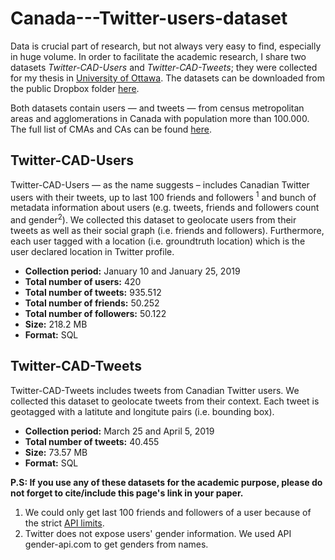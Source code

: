 # Canada---Twitter-users-dataset
Data is crucial part of research, but not always very easy to find, especially in huge volume. In order to facilitate the academic research, I share two datasets <i>Twitter-CAD-Users</i> and <i>Twitter-CAD-Tweets</i>; they were collected for my thesis in <a href="http://uottawa.ca" target="_blank">University of Ottawa</a>. The datasets can be downloaded from the public Dropbox folder <a href="https://www.dropbox.com/sh/a58ac7638cjrnv2/AABmbU-UUPM34kYo2YSjRIe4a?dl=0">here</a>.

Both datasets contain users — and tweets — from census metropolitan areas and agglomerations in Canada with population more than 100.000. The full list of CMAs and CAs can be found <a href="https://en.wikipedia.org/wiki/List_of_census_metropolitan_areas_and_agglomerations_in_Canada">here</a>.

<h2>Twitter-CAD-Users</h2>
Twitter-CAD-Users — as the name suggests – includes Canadian Twitter users with their tweets, up to last 100 friends and followers <sup>1</sup> and bunch of metadata information about users (e.g. tweets, friends and followers count and gender<sup>2</sup>). We collected this dataset to geolocate users from their tweets as well as their social graph (i.e. friends and followers). Furthermore, each user tagged with a location (i.e. groundtruth location) which is the user declared location in Twitter profile. 

<ul>
<li><b>Collection period:</b> January 10 and January 25, 2019</li>
<li><b>Total number of users:</b> 420
<li><b>Total number of tweets:</b> 935.512
<li><b>Total number of friends:</b> 50.252
<li><b>Total number of followers:</b> 50.122
<li><b>Size:</b> 218.2 MB</b></li>
<li><b>Format:</b> SQL</li>
</ul>

<h2>Twitter-CAD-Tweets</h2>
Twitter-CAD-Tweets includes tweets from Canadian Twitter users. We collected this dataset to geolocate tweets from their context. Each tweet is geotagged with a latitute and longitute pairs (i.e. bounding box).

<ul>
<li><b>Collection period:</b> March 25 and April 5, 2019</li>
<li><b>Total number of tweets:</b> 40.455
<li><b>Size:</b> 73.57 MB</b></li>
<li><b>Format:</b> SQL</li>
</ul>

<b>P.S: If you use any of these datasets for the academic purpose, please do not forget to cite/include this page's link in your paper.</b>

1) We could only get last 100 friends and followers of a user because of the strict <a href="https://developer.twitter.com/en/docs/basics/rate-limiting.html">API limits</a>.
2) Twitter does not expose users' gender information. We used API gender-api.com to get genders from names.
